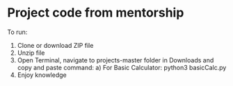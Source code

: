 # Project code from mentorship

To run:

1) Clone or download ZIP file
2) Unzip file
3) Open Terminal, navigate to projects-master folder in Downloads and copy and paste command:
  a) For Basic Calculator:  python3 basicCalc.py
4) Enjoy knowledge 
  
